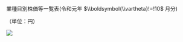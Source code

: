 業種目別株価等一覧表(令和元年 $\\boldsymbol{\\vartheta}!=!10$ 月分)

（単位：円）

![](https://www.nta.go.jp/tmp/959264ba-4de7-49cb-b204-82d48ed29032/images/56fc7272e9912a198bdd83ca09ce6f7903673c154712074716308552519d4a60.jpg)